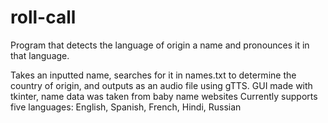 # roll-call
Program that detects the language of origin a name and pronounces it in that language. 

Takes an inputted name, searches for it in names.txt to determine the country of origin, and outputs as an audio file using gTTS. 
GUI made with tkinter, name data was taken from baby name websites
Currently supports five languages: English, Spanish, French, Hindi, Russian 
